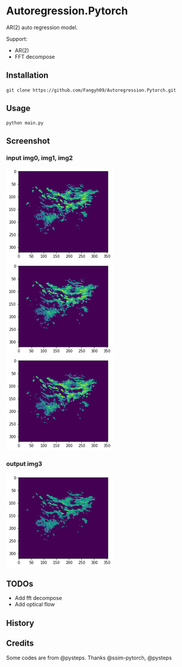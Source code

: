 # Autoregression.Pytorch

AR(2) auto regression model.

Support:
* AR(2)
* FFT decompose


## Installation
`git clone https://github.com/Fangyh09/Autoregression.Pytorch.git`
## Usage
```
python main.py
```
## Screenshot
### input img0, img1, img2
![image](pics/p0.png)
![image](pics/p1.png)
![image](pics/p2.png)

### output img3
![image](pics/p3.png)


## TODOs
* Add fft decompose
* Add optical flow

## History

## Credits
Some codes are from @pysteps.
Thanks @ssim-pytorch, @pysteps
